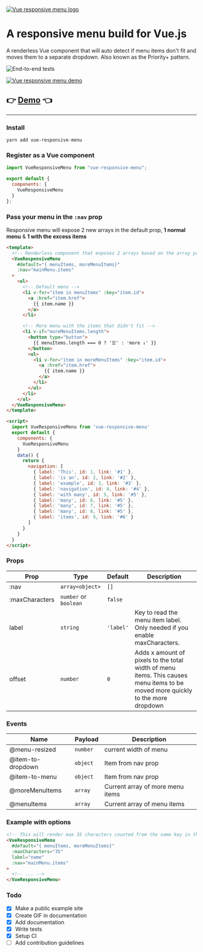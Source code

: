 [![Vue responsive menu logo](https://vue-responsive-menu.netlify.com/favicons/apple-touch-icon-152x152.png)](https://vue-responsive-menu.netlify.com/)

# A responsive menu build for Vue.js

A renderless Vue component that will auto detect if menu items don't fit and moves them to a separate dropdown. Also known as the Priority+ pattern.

![End-to-end tests](https://github.com/gijsroge/vue-responsive-menu/workflows/End-to-end%20tests/badge.svg)

[![Vue responsive menu demo](https://vue-responsive-menu.netlify.com/demo.gif)](https://vue-responsive-menu.netlify.com/)

## 👉 **[Demo](https://vue-responsive-menu.netlify.com/)** 👈

---

### Install

`yarn add vue-responsive-menu`

### Register as a Vue component

```javascript
import VueResponsiveMenu from "vue-responsive-menu";

export default {
  components: {
    VueResponsiveMenu
  }
};
```

### Pass your menu in the `:nav` prop

Responsive menu will expose 2 new arrays in the default prop, **1 normal menu** & **1 with the excess items**

```html
<template>
  <!-- Renderless component that exposes 2 arrays based on the array you pass in the nav prop. -->
  <VueResponsiveMenu
    #default="{ menuItems, moreMenuItems}"
    :nav="mainMenu.items"
  >
    <ul>
      <!-- Default menu -->
      <li v-for="item in menuItems" :key="item.id">
        <a :href="item.href">
          {{ item.name }}
        </a>
      </li>

      <!-- More menu with the items that didn't fit -->
      <li v-if="moreMenuItems.length">
        <button type="button">
          {{ menuItems.length === 0 ? '☰' : 'more ↓' }}
        </button>
        <ul>
          <li v-for="item in moreMenuItems" :key="item.id">
            <a :href="item.href">
              {{ item.name }}
            </a>
          </li>
        </ul>
      </li>
    </ul>
  </VueResponsiveMenu>
</template>

<script>
  import VueResponsiveMenu from 'vue-responsive-menu'
  export default {
    components: {
      VueResponsiveMenu
    }
    data() {
      return {
        navigation: [
          { label: 'This', id: 1, link: '#1' },
          { label: 'is an', id: 2, link: '#2' },
          { label: 'example', id: 3, link: '#3' },
          { label: 'navigation', id: 4, link: '#4' },
          { label: 'with many', id: 5, link: '#5' },
          { label: 'many', id: 6, link: '#5' },
          { label: 'many', id: 7, link: '#5' },
          { label: 'many', id: 8, link: '#5' },
          { label: 'items', id: 9, link: '#6' }
        ]
      }
    }
  }
</script>
```

### Props

| Prop           | Type                  | Default   | Description                                                                                                                    |
| -------------- | --------------------- | --------- | ------------------------------------------------------------------------------------------------------------------------------ |
| :nav           | `array<object>`       | `[]`      |
| :maxCharacters | `number` or `boolean` | `false`   |
| label          | `string`              | `'label'` | Key to read the menu item label. Only needed if you enable maxCharacters.                                                      |
| offset         | `number`              | `0`       | Adds x amount of pixels to the total width of menu items. This causes menu items to be moved more quickly to the more dropdown |

### Events

| Name              | Payload  | Description                      |
| ----------------- | -------- | -------------------------------- |
| @menu-resized     | `number` | current width of menu            |
| @item-to-dropdown | `object` | Item from nav prop               |
| @item-to-menu     | `object` | Item from nav prop               |
| @moreMenuItems    | `array`  | Current array of more menu items |
| @menuItems        | `array`  | Current array of menu items      |

### Example with options

```html
<!-- This will render max 35 characters counted from the name key in the nav array. In this case the first 5 menu items -->
<VueResponsiveMenu
  #default="{ menuItems, moreMenuItems}"
  :maxCharacters="35"
  label="name"
  :nav="mainMenu.items"
>
  <!-- ... -->
</VueResponsiveMenu>
```

### Todo

- [x] Make a public example site
- [x] Create GIF in documentation
- [x] Add documentation
- [x] Write tests
- [x] Setup CI
- [ ] Add contribution guidelines
